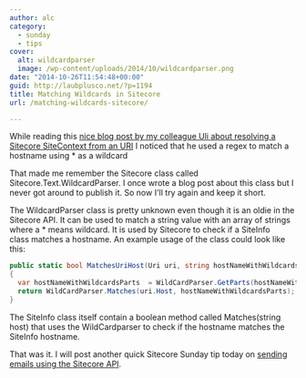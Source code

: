 ```yaml
---
author: alc
category:
  - sunday
  - tips
cover:
  alt: wildcardparser
  image: /wp-content/uploads/2014/10/wildcardparser.png
date: "2014-10-26T11:54:48+00:00"
guid: http://laubplusco.net/?p=1194
title: Matching Wildcards in Sitecore
url: /matching-wildcards-sitecore/

---
```

While reading this [nice blog post by my colleague Uli about resolving a Sitecore SiteContext from an URI](http://reasoncodeexample.com/2014/10/24/resolving-the-sitecontext-by-url/) I noticed that he used a regex to match a hostname using \* as a wildcard

That made me remember the Sitecore class called Sitecore.Text.WildcardParser. I once wrote a blog post about this class but I never got around to publish it. So now I'll try again and keep it short.

The WildcardParser class is pretty unknown even though it is an oldie in the Sitecore API. It can be used to match a string value with an array of strings where a \* means wildcard. It is used by Sitecore to check if a SiteInfo class matches a hostname. An example usage of the class could look like this:

```c#
public static bool MatchesUriHost(Uri uri, string hostNameWithWildcards)
{
  var hostNameWithWildcardsParts  = WildCardParser.GetParts(hostNameWithWildcards);
  return WildCardParser.Matches(uri.Host, hostNameWithWildcardsParts);
}
```

The SiteInfo class itself contain a boolean method called Matches(string host) that uses the WildCardparser to check if the hostname matches the SiteInfo hostname.

That was it. I will post another quick Sitecore Sunday tip today on [sending emails using the Sitecore API](/sending-emails-sitecore/).
